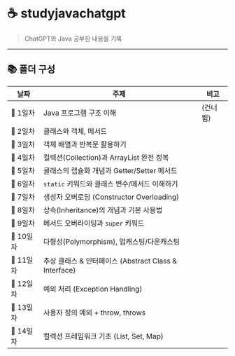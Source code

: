 # ☕ studyjavachatgpt
> ChatGPT와 Java 공부한 내용을 기록

---

## 📚 폴더 구성

| 날짜      | 주제                                                              | 비고         |
|-----------|-------------------------------------------------------------------|--------------|
| 📘 1일차  | Java 프로그램 구조 이해                                           | (건너뜀)     |
| 📘 2일차  | 클래스와 객체, 메서드                                             |              |
| 📘 3일차  | 객체 배열과 반복문 활용하기                                       |              |
| 📘 4일차  | 컬렉션(Collection)과 ArrayList 완전 정복                          |              |
| 📘 5일차  | 클래스의 캡슐화 개념과 Getter/Setter 메서드                      |              |
| 📘 6일차  | `static` 키워드와 클래스 변수/메서드 이해하기                    |              |
| 📘 7일차  | 생성자 오버로딩 (Constructor Overloading)                         |              |
| 📘 8일차  | 상속(Inheritance)의 개념과 기본 사용법                            |              |
| 📘 9일차  | 메서드 오버라이딩과 `super` 키워드                                |              |
| 📘 10일차 | 다형성(Polymorphism), 업캐스팅/다운캐스팅                         |              |
| 📘 11일차 | 추상 클래스 & 인터페이스 (Abstract Class & Interface)            |              |
| 📘 12일차 | 예외 처리 (Exception Handling)                                    |              |
| 📘 13일차 | 사용자 정의 예외 + throw, throws                                    |              |
| 📘 14일차 | 컬렉션 프레임워크 기초 (List, Set, Map)                                    |              |
